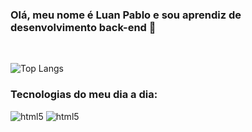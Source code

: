 ### Olá, meu nome é Luan Pablo e sou aprendiz de desenvolvimento back-end 🚀
<br>

![Top Langs](https://github-readme-stats.vercel.app/api/top-langs/?username=luanpabloj&layout=compact&theme=dark)


### Tecnologias do meu dia a dia:

<div style="display: inline_block">

<img aling="center" alt="html5" src="https://img.shields.io/badge/C%23-239120?style=for-the-badge&logo=c-sharp&logoColor=white">
<img aling="center" alt="html5" src="https://img.shields.io/badge/Java-ED8B00?style=for-the-badge&logo=openjdk&logoColor=white">

</div>
